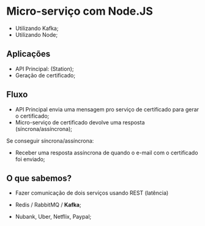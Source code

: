 # Micro-serviço com Node.JS

- Utilizando Kafka;
- Utilizando Node;

## Aplicações

- API Principal: (Station);
- Geração de certificado;

## Fluxo

- API Principal envia uma mensagem pro serviço de certificado para gerar o certificado;
- Micro-serviço de certificado devolve uma resposta (síncrona/assíncrona);

Se conseguir síncrona/assíncrona:

- Receber uma resposta assíncrona de quando o e-mail com o certificado foi enviado;

## O que sabemos?

- Fazer comunicação de dois serviços usando REST (latência)
- Redis / RabbitMQ / **Kafka**;

- Nubank, Uber, Netflix, Paypal;